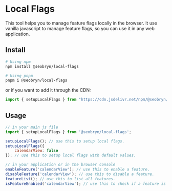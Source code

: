 # Local Flags

This tool helps you to manage feature flags locally in the browser. It use vanilla javascript to manage feature flags, so you can use it in any web application.

## Install

```bash
# Using npm
npm install @seobryn/local-flags

# Using pnpm
pnpm i @seobryn/local-flags
```

or if you want to add it through the CDN:
```js
import { setupLocalFlags } from "https://cdn.jsdelivr.net/npm/@seobryn/local-flags@latest/index.mjs"
```

## Usage

```js
// in your main js file
import { setupLocalFlags } from '@seobryn/local-flags';

setupLocalFlags(); // use this to setup local flags.
setupLocalFlags({
    calendarView: false
}); // use this to setup local flags with default values.
```

```js
// in your application or in the browser console
enableFeature('calendarView'); // use this to enable a feature.
disableFeature('calendarView'); // use this to disable a feature.
featureList(); // use this to list all features.
isFeatureEnabled('calendarView'); // use this to check if a feature is enabled.
```
